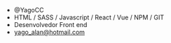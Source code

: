 - @YagoCC
- HTML / SASS / Javascript / React / Vue / NPM / GIT
- Desenvolvedor Front end
- yago_alan@hotmail.com

<!---
YagoCC/YagoCC is a ✨ special ✨ repository because its `README.md` (this file) appears on your GitHub profile.
You can click the Preview link to take a look at your changes.
--->
